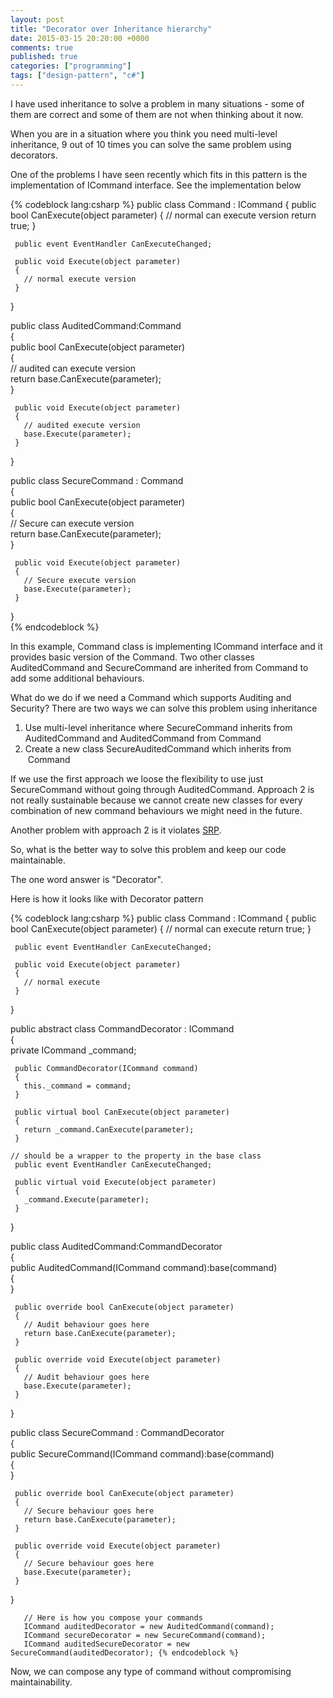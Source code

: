 ```yaml
---
layout: post
title: "Decorator over Inheritance hierarchy"
date: 2015-03-15 20:20:00 +0000
comments: true
published: true
categories: ["programming"]
tags: ["design-pattern", "c#"]
---
```


<p>I have used inheritance to solve a problem in many situations - some of them are correct and some of them are not when thinking about it now.</p>
<div>
<p>When you are in a situation where you think you need multi-level inheritance, 9 out of 10 times you can solve the same problem using decorators.</p>
</div><!-- more -->
<div>
<p>One of the problems I have seen recently which fits in this pattern is the implementation of ICommand interface. See the implementation below</p>
{% codeblock lang:csharp %}
public class Command : ICommand  
   {  
     public bool CanExecute(object parameter)  
     {  
       // normal can execute version  
       return true;  
     }  

     public event EventHandler CanExecuteChanged;  

     public void Execute(object parameter)  
     {  
       // normal execute version  
     }  
   }  

   public class AuditedCommand:Command  
   {  
     public bool CanExecute(object parameter)  
     {  
       // audited can execute version  
       return base.CanExecute(parameter);  
     }  

     public void Execute(object parameter)  
     {  
       // audited execute version  
       base.Execute(parameter);  
     }  
   }  

   public class SecureCommand : Command  
   {  
     public bool CanExecute(object parameter)  
     {  
       // Secure can execute version  
       return base.CanExecute(parameter);  
     }  

     public void Execute(object parameter)  
     {  
       // Secure execute version  
       base.Execute(parameter);  
     }  
   }  
{% endcodeblock %}
<p>In this example, Command class is implementing ICommand interface and it provides basic version of the Command. Two other classes AuditedCommand and SecureCommand are inherited from Command to add some additional behaviours.</p>
<p>What do we do if we need a Command which supports Auditing and Security? There are two ways we can solve this problem using inheritance&nbsp;</p>
<ol>
<li>Use multi-level inheritance where SecureCommand inherits from AuditedCommand and AuditedCommand from Command</li>
<li>Create a new class SecureAuditedCommand which inherits from &nbsp;Command</li>
</ol>
<div>
<p>If we use the first approach we loose the flexibility to use just SecureCommand without going through AuditedCommand. Approach 2 is not really sustainable because we cannot create new classes for every combination of new command behaviours we might need in the future.</p>
</div>
<div>
<p>Another problem with approach 2 is it violates <a href="http://en.wikipedia.org/wiki/Single_responsibility_principle" target="_blank">SRP</a>.</p>
</div>
<div>
<p>So, what is the better way to solve this problem and keep our code maintainable.</p>
</div>
<div>
<p>The one word answer is "Decorator".</p>
</div>
<div>
<p>Here is how it looks like with Decorator pattern</p>
{% codeblock lang:csharp %}
public class Command : ICommand  
   {  
     public bool CanExecute(object parameter)  
     {  
       // normal can execute  
       return true;  
     }  

     public event EventHandler CanExecuteChanged;  

     public void Execute(object parameter)  
     {  
       // normal execute  
     }  
   }  

   public abstract class CommandDecorator : ICommand  
   {  
     private ICommand _command;  

     public CommandDecorator(ICommand command)  
     {  
       this._command = command;  
     }  

     public virtual bool CanExecute(object parameter)  
     {  
       return _command.CanExecute(parameter);  
     }  

    // should be a wrapper to the property in the base class
     public event EventHandler CanExecuteChanged; 

     public virtual void Execute(object parameter)  
     {  
       _command.Execute(parameter);  
     }  
   }  

   public class AuditedCommand:CommandDecorator  
   {  
     public AuditedCommand(ICommand command):base(command)  
     {  
     }  

     public override bool CanExecute(object parameter)  
     {  
       // Audit behaviour goes here  
       return base.CanExecute(parameter);  
     }  

     public override void Execute(object parameter)  
     {  
       // Audit behaviour goes here  
       base.Execute(parameter);  
     }  

   }  

   public class SecureCommand : CommandDecorator  
   {  
     public SecureCommand(ICommand command):base(command)  
     {  
     }  

     public override bool CanExecute(object parameter)  
     {  
       // Secure behaviour goes here  
       return base.CanExecute(parameter);  
     }  

     public override void Execute(object parameter)  
     {  
       // Secure behaviour goes here  
       base.Execute(parameter);  
     }  
   }  

       // Here is how you compose your commands
       ICommand auditedDecorator = new AuditedCommand(command);  
       ICommand secureDecorator = new SecureCommand(command);  
       ICommand auditedSecureDecorator = new SecureCommand(auditedDecorator); {% endcodeblock %}
<p>Now, we can compose any type of command without compromising maintainability.</p>
</div>
</div>
